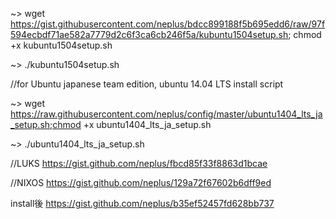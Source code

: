 ~> wget https://gist.githubusercontent.com/neplus/bdcc899188f5b695edd6/raw/97f594ecbdf71ae582a7779d2c6f3ca6cb246f5a/kubuntu1504setup.sh; chmod +x kubuntu1504setup.sh

~> ./kubuntu1504setup.sh

//for Ubuntu japanese team edition, ubuntu 14.04 LTS install script

~> wget https://raw.githubusercontent.com/neplus/config/master/ubuntu1404_lts_ja_setup.sh;chmod +x ubuntu1404_lts_ja_setup.sh

~> ./ubuntu1404_lts_ja_setup.sh

//LUKS
https://gist.github.com/neplus/fbcd85f33f8863d1bcae

//NIXOS
https://gist.github.com/neplus/129a72f67602b6dff9ed

install後
https://gist.github.com/neplus/b35ef52457fd628bb737
